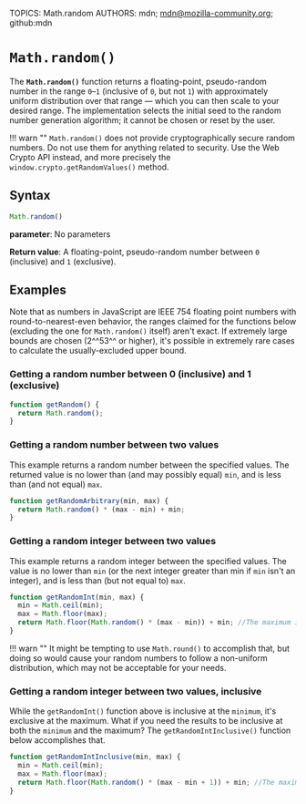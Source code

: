 TOPICS: Math.random
AUTHORS: mdn; mdn@mozilla-community.org; github:mdn

# `Math.random()`

The **`Math.random()`** function returns a floating-point, pseudo-random number in the range `0`–`1`
(inclusive of `0`, but not `1`) with approximately uniform distribution over that range — which
you can then scale to your desired range. The implementation selects the initial seed to the
random number generation algorithm; it cannot be chosen or reset by the user.

!!! warn ""
    `Math.random()` does not provide cryptographically secure random numbers. Do not use them for
    anything related to security. Use the Web Crypto API instead, and more precisely the
    `window.crypto.getRandomValues()` method.

## Syntax

```javascript
Math.random()
```

**parameter**: No parameters

**Return value**: A floating-point, pseudo-random number between `0` (inclusive) and `1` (exclusive).

## Examples

Note that as numbers in JavaScript are IEEE 754 floating point numbers with round-to-nearest-even
behavior, the ranges claimed for the functions below (excluding the one for `Math.random()` itself)
aren't exact. If extremely large bounds are chosen (2^^53^^ or higher), it's possible in extremely rare
cases to calculate the usually-excluded upper bound.

### Getting a random number between 0 (inclusive) and 1 (exclusive)

```javascript
function getRandom() {
  return Math.random();
}
```

### Getting a random number between two values

This example returns a random number between the specified values. The returned value is no lower
than (and may possibly equal) `min`, and is less than (and not equal) `max`.

```javascript
function getRandomArbitrary(min, max) {
  return Math.random() * (max - min) + min;
}
```

### Getting a random integer between two values

This example returns a random integer between the specified values. The value is no lower than
`min` (or the next integer greater than min if `min` isn't an integer), and is less than
(but not equal to) `max`.

```javascript
function getRandomInt(min, max) {
  min = Math.ceil(min);
  max = Math.floor(max);
  return Math.floor(Math.random() * (max - min)) + min; //The maximum is exclusive and the minimum is inclusive
}
```

!!! warn ""
    It might be tempting to use `Math.round()` to accomplish that, but doing so would cause your random
    numbers to follow a non-uniform distribution, which may not be acceptable for your needs.

### Getting a random integer between two values, inclusive

While the `getRandomInt()` function above is inclusive at the `minimum`, it's exclusive at the maximum.
What if you need the results to be inclusive at both the `minimum` and the maximum? The
`getRandomIntInclusive()` function below accomplishes that.

```javascript
function getRandomIntInclusive(min, max) {
  min = Math.ceil(min);
  max = Math.floor(max);
  return Math.floor(Math.random() * (max - min + 1)) + min; //The maximum is inclusive and the minimum is inclusive
}
```
